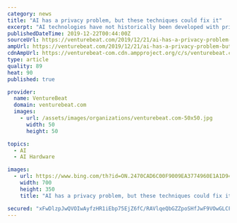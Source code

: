```yaml
---
category: news
title: "AI has a privacy problem, but these techniques could fix it"
excerpt: "AI technologies have not historically been developed with privacy in mind. But a subfield of machine learning — privacy-preserving machine learning — seeks to pioneer approaches that might prevent the compromise of personally identifiable data. Of the emerging techniques, federated learning, differential privacy, and homomorphic encryption ..."
publishedDateTime: 2019-12-22T00:44:00Z
sourceUrl: https://venturebeat.com/2019/12/21/ai-has-a-privacy-problem-but-these-techniques-could-fix-it/
ampUrl: https://venturebeat.com/2019/12/21/ai-has-a-privacy-problem-but-these-techniques-could-fix-it/amp/
cdnAmpUrl: https://venturebeat-com.cdn.ampproject.org/c/s/venturebeat.com/2019/12/21/ai-has-a-privacy-problem-but-these-techniques-could-fix-it/amp/
type: article
quality: 89
heat: 90
published: true

provider:
  name: VentureBeat
  domain: venturebeat.com
  images:
    - url: /assets/images/organizations/venturebeat.com-50x50.jpg
      width: 50
      height: 50

topics:
  - AI
  - AI Hardware

images:
  - url: https://www.bing.com/th?id=ON.2470CAD6C00F9009EA3774960E1A1D94
    width: 700
    height: 350
    title: "AI has a privacy problem, but these techniques could fix it"

secured: "xFwDlzpJwQVOIwAyfzHR1iEbp75EjZ6fC/RAVlqeQbGZZpoSHfJwF9VOwGLCFNJ0qYxnlIia1poE60KSlhbYYX67shH/OKNkyjQAvwes6L0x6f0bLih+Om2aOvM0PsAscqAi8v1Y5fZDZqg+WdpNH93p96Bhhmc+WWItsyMYSASpnBprYWZdMbTHnKmHuTAfVKUIYkSceCppweHAJNiFGAeLc2E1bZbmfACxrB4dq2lt2KdQGHUpT1g73i4WLjeM+z7Uaz9/RaPCbq5fIxqmrA==;McQoACcRQMudAyhPlSyDQw=="
---
```


